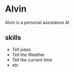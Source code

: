 # Alvin

Alvin is a personal assistance AI

## skills
- Tell jokes
- Tell the Weather
- Tell the current time
- etc